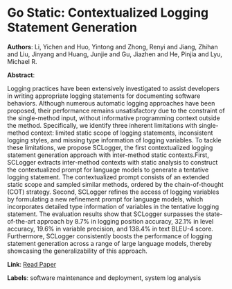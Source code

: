 # Go Static: Contextualized Logging Statement Generation

**Authors**: Li, Yichen and Huo, Yintong and Zhong, Renyi and Jiang, Zhihan and Liu, Jinyang and Huang, Junjie and Gu, Jiazhen and He, Pinjia and Lyu, Michael R.

**Abstract**:

Logging practices have been extensively investigated to assist developers in writing appropriate logging statements for documenting software behaviors. Although numerous automatic logging approaches have been proposed, their performance remains unsatisfactory due to the constraint of the single-method input, without informative programming context outside the method. Specifically, we identify three inherent limitations with single-method context: limited static scope of logging statements, inconsistent logging styles, and missing type information of logging variables.                                To tackle these limitations, we propose SCLogger, the first contextualized logging statement generation approach with inter-method static contexts.First, SCLogger extracts inter-method contexts with static analysis to construct the contextualized prompt for language models to generate a tentative logging statement. The contextualized prompt consists of an extended static scope and sampled similar methods, ordered by the chain-of-thought (COT) strategy. Second, SCLogger refines the access of logging variables by formulating a new refinement prompt for language models, which incorporates detailed type information of variables in the tentative logging statement.                                The evaluation results show that SCLogger surpasses the state-of-the-art approach by 8.7\% in logging position accuracy, 32.1\% in level accuracy, 19.6\% in variable precision, and 138.4\% in text BLEU-4 score. Furthermore, SCLogger consistently boosts the performance of logging statement generation across a range of large language models, thereby showcasing the generalizability of this approach.

**Link**: [Read Paper](https://doi.org/10.1145/3643754)

**Labels**: software maintenance and deployment, system log analysis
